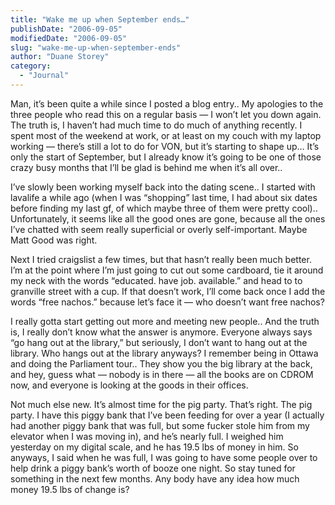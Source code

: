 ```yaml
---
title: "Wake me up when September ends…"
publishDate: "2006-09-05"
modifiedDate: "2006-09-05"
slug: "wake-me-up-when-september-ends"
author: "Duane Storey"
category:
  - "Journal"
---
```


Man, it’s been quite a while since I posted a blog entry.. My apologies to the three people who read this on a regular basis — I won’t let you down again. The truth is, I haven’t had much time to do much of anything recently. I spent most of the weekend at work, or at least on my couch with my laptop working — there’s still a lot to do for VON, but it’s starting to shape up… It’s only the start of September, but I already know it’s going to be one of those crazy busy months that I’ll be glad is behind me when it’s all over..

I’ve slowly been working myself back into the dating scene.. I started with lavalife a while ago (when I was “shopping” last time, I had about six dates before finding my last gf, of which maybe three of them were pretty cool).. Unfortunately, it seems like all the good ones are gone, because all the ones I’ve chatted with seem really superficial or overly self-important. Maybe Matt Good was right.

Next I tried craigslist a few times, but that hasn’t really been much better. I’m at the point where I’m just going to cut out some cardboard, tie it around my neck with the words “educated. have job. available.” and head to to granville street with a cup. If that doesn’t work, I’ll come back once I add the words “free nachos.” because let’s face it — who doesn’t want free nachos?

I really gotta start getting out more and meeting new people.. And the truth is, I really don’t know what the answer is anymore. Everyone always says “go hang out at the library,” but seriously, I don’t want to hang out at the library. Who hangs out at the library anyways? I remember being in Ottawa and doing the Parliament tour.. They show you the big library at the back, and hey, guess what — nobody is in there — all the books are on CDROM now, and everyone is looking at the goods in their offices.

Not much else new. It’s almost time for the pig party. That’s right. The pig party. I have this piggy bank that I’ve been feeding for over a year (I actually had another piggy bank that was full, but some fucker stole him from my elevator when I was moving in), and he’s nearly full. I weighed him yesterday on my digital scale, and he has 19.5 lbs of money in him. So anyways, I said when he was full, I was going to have some people over to help drink a piggy bank’s worth of booze one night. So stay tuned for something in the next few months. Any body have any idea how much money 19.5 lbs of change is?